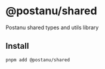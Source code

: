 # @postanu/shared

Postanu shared types and utils library

## Install

```sh
pnpm add @postanu/shared
```

